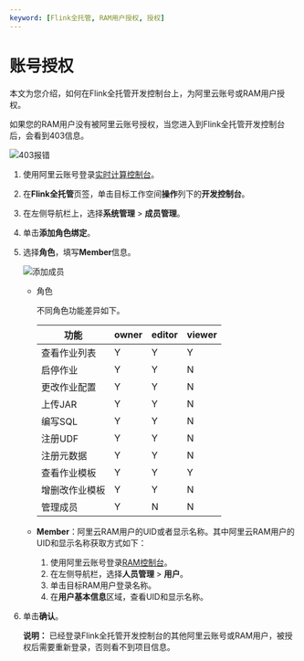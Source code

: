 ```yaml
---
keyword: [Flink全托管, RAM用户授权, 授权]
---
```


# 账号授权

本文为您介绍，如何在Flink全托管开发控制台上，为阿里云账号或RAM用户授权。

如果您的RAM用户没有被阿里云账号授权，当您进入到Flink全托管开发控制台后，会看到403信息。

![403报错](https://static-aliyun-doc.oss-accelerate.aliyuncs.com/assets/img/zh-CN/8833449951/p133353.png)

1.  使用阿里云账号登录[实时计算控制台](https://realtime-compute.console.aliyun.com/console/cell?spm=a2c4g.11186623.2.16.1a8023a9J8TiPV)。

2.  在**Flink全托管**页签，单击目标工作空间**操作**列下的**开发控制台**。

3.  在左侧导航栏上，选择**系统管理** \> **成员管理**。

4.  单击**添加角色绑定**。

5.  选择**角色**，填写**Member**信息。

    ![添加成员](https://static-aliyun-doc.oss-accelerate.aliyuncs.com/assets/img/zh-CN/9866250161/p133336.png)

    -   角色

        不同角色功能差异如下。

        |功能|owner|editor|viewer|
        |--|-----|------|------|
        |查看作业列表|Y|Y|Y|
        |启停作业|Y|Y|N|
        |更改作业配置|Y|Y|N|
        |上传JAR|Y|Y|N|
        |编写SQL|Y|Y|N|
        |注册UDF|Y|Y|N|
        |注册元数据|Y|Y|N|
        |查看作业模板|Y|Y|Y|
        |增删改作业模板|Y|Y|N|
        |管理成员|Y|N|N|

    -   **Member**：阿里云RAM用户的UID或者显示名称。其中阿里云RAM用户的UID和显示名称获取方式如下：
        1.  使用阿里云账号登录[RAM控制台](https://ram.console.aliyun.com/)。
        2.  在左侧导航栏，选择**人员管理** \> **用户**。
        3.  单击目标RAM用户登录名称。
        4.  在**用户基本信息**区域，查看UID和显示名称。
6.  单击**确认**。

    **说明：** 已经登录Flink全托管开发控制台的其他阿里云账号或RAM用户，被授权后需要重新登录，否则看不到项目信息。


